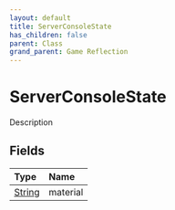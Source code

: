 ```yaml
---
layout: default
title: ServerConsoleState
has_children: false
parent: Class
grand_parent: Game Reflection
---
```

# ServerConsoleState
Description 

## Fields

| Type | Name |
|:----------|:--------------|
| [String](/riftbreaker-wiki/docs/game-reflection/components/string/) | material |

